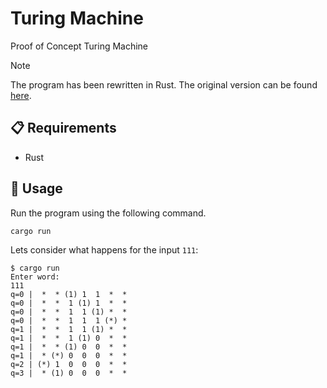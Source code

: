 # Turing Machine
Proof of Concept Turing Machine

> [!NOTE]
> The program has been rewritten in Rust. The original version can be found 
> [here](https://github.com/notfirefox/turing-machine/tree/e871b32629996e33f8fded3f4b042aab9f65f407).

## :clipboard: Requirements 
- Rust

## :rocket: Usage
Run the program using the following command.
```sh
cargo run
```

Lets consider what happens for the input `111`:
```
$ cargo run
Enter word: 
111
q=0 |  *  * (1) 1  1  *  * 
q=0 |  *  *  1 (1) 1  *  * 
q=0 |  *  *  1  1 (1) *  * 
q=0 |  *  *  1  1  1 (*) * 
q=1 |  *  *  1  1 (1) *  * 
q=1 |  *  *  1 (1) 0  *  * 
q=1 |  *  * (1) 0  0  *  * 
q=1 |  * (*) 0  0  0  *  * 
q=2 | (*) 1  0  0  0  *  * 
q=3 |  * (1) 0  0  0  *  *
```
